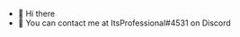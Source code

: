 - 👋 Hi there
- 🔎 You can contact me at ItsProfessional#4531 on Discord

<!--
**ItsProfessional/ItsProfessional** is a ✨ _special_ ✨ repository because its `README.md` (this file) appears on your GitHub profile.

